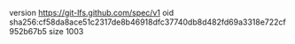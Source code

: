 version https://git-lfs.github.com/spec/v1
oid sha256:cf58da8ace51c2317de8b46918dfc37740db8d482fd69a3318e722cf952b67b5
size 1003
